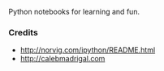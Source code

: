 Python notebooks for learning and fun.

### Credits
- http://norvig.com/ipython/README.html
- http://calebmadrigal.com
